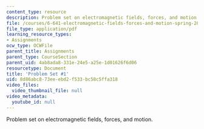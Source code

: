 ```yaml
---
content_type: resource
description: Problem set on electromagnetic fields, forces, and motion.
file: /courses/6-641-electromagnetic-fields-forces-and-motion-spring-2009/8d86abc873eeebd2f533bc58c5ffa318_MIT6_641s09_pset01.pdf
file_type: application/pdf
learning_resource_types:
- Assignments
ocw_type: OCWFile
parent_title: Assignments
parent_type: CourseSection
parent_uid: 4ab8ada8-331e-24e5-a25e-1d01626f6d06
resourcetype: Document
title: 'Problem Set #1'
uid: 8d86abc8-73ee-ebd2-f533-bc58c5ffa318
video_files:
  video_thumbnail_file: null
video_metadata:
  youtube_id: null
---
```

Problem set on electromagnetic fields, forces, and motion.

